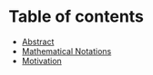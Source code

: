 # Table of contents

* [Abstract](README.md)
* [Mathematical Notations](mathematical-notations.md)
* [Motivation](motivation.md)

